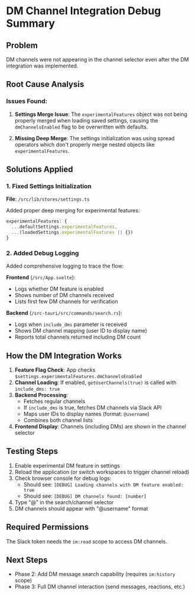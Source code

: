 # DM Channel Integration Debug Summary

## Problem
DM channels were not appearing in the channel selector even after the DM integration was implemented.

## Root Cause Analysis

### Issues Found:
1. **Settings Merge Issue**: The `experimentalFeatures` object was not being properly merged when loading saved settings, causing the `dmChannelsEnabled` flag to be overwritten with defaults.

2. **Missing Deep Merge**: The settings initialization was using spread operators which don't properly merge nested objects like `experimentalFeatures`.

## Solutions Applied

### 1. Fixed Settings Initialization
**File**: `/src/lib/stores/settings.ts`

Added proper deep merging for experimental features:
```typescript
experimentalFeatures: {
  ...defaultSettings.experimentalFeatures,
  ...(loadedSettings.experimentalFeatures || {})
}
```

### 2. Added Debug Logging
Added comprehensive logging to trace the flow:

**Frontend** (`/src/App.svelte`):
- Logs whether DM feature is enabled
- Shows number of DM channels received
- Lists first few DM channels for verification

**Backend** (`/src-tauri/src/commands/search.rs`):
- Logs when `include_dms` parameter is received
- Shows DM channel mapping (user ID to display name)
- Reports total channels returned including DM count

## How the DM Integration Works

1. **Feature Flag Check**: App checks `$settings.experimentalFeatures.dmChannelsEnabled`
2. **Channel Loading**: If enabled, `getUserChannels(true)` is called with `include_dms: true`
3. **Backend Processing**:
   - Fetches regular channels
   - If `include_dms` is true, fetches DM channels via Slack API
   - Maps user IDs to display names (format: `@username`)
   - Combines both channel lists
4. **Frontend Display**: Channels (including DMs) are shown in the channel selector

## Testing Steps

1. Enable experimental DM feature in settings
2. Reload the application (or switch workspaces to trigger channel reload)
3. Check browser console for debug logs:
   - Should see: `[DEBUG] Loading channels with DM feature enabled: true`
   - Should see: `[DEBUG] DM channels found: [number]`
4. Type "@" in the search/channel selector
5. DM channels should appear with "@username" format

## Required Permissions
The Slack token needs the `im:read` scope to access DM channels.

## Next Steps
- Phase 2: Add DM message search capability (requires `im:history` scope)
- Phase 3: Full DM channel interaction (send messages, reactions, etc.)